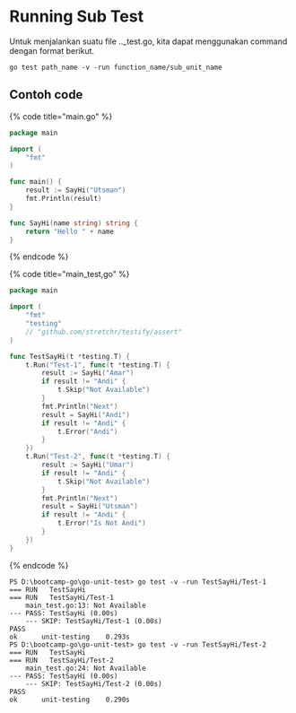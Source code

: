 # Running Sub Test

Untuk menjalankan suatu file ..\_test.go, kita dapat menggunakan command dengan format berikut.

```
go test path_name -v -run function_name/sub_unit_name
```

## Contoh code&#x20;

{% code title="main.go" %}
```go
package main

import (
	"fmt"
)

func main() {
	result := SayHi("Utsman")
	fmt.Println(result)
}

func SayHi(name string) string {
	return "Hello " + name
}
```
{% endcode %}

{% code title="main_test,go" %}
```go
package main

import (
	"fmt"
	"testing"
	// "github.com/stretchr/testify/assert"
)

func TestSayHi(t *testing.T) {
	t.Run("Test-1", func(t *testing.T) {
		result := SayHi("Amar")
		if result != "Andi" {
			t.Skip("Not Available")
		}
		fmt.Println("Next")
		result = SayHi("Andi")
		if result != "Andi" {
			t.Error("Andi")
		}
	})
	t.Run("Test-2", func(t *testing.T) {
		result := SayHi("Umar")
		if result != "Andi" {
			t.Skip("Not Available")
		}
		fmt.Println("Next")
		result = SayHi("Utsman")
		if result != "Andi" {
			t.Error("Is Not Andi")
		}
	})
}

```
{% endcode %}

```
PS D:\bootcamp-go\go-unit-test> go test -v -run TestSayHi/Test-1
=== RUN   TestSayHi
=== RUN   TestSayHi/Test-1
    main_test.go:13: Not Available
--- PASS: TestSayHi (0.00s)
    --- SKIP: TestSayHi/Test-1 (0.00s)
PASS
ok      unit-testing    0.293s
PS D:\bootcamp-go\go-unit-test> go test -v -run TestSayHi/Test-2
=== RUN   TestSayHi
=== RUN   TestSayHi/Test-2
    main_test.go:24: Not Available
--- PASS: TestSayHi (0.00s)
    --- SKIP: TestSayHi/Test-2 (0.00s)
PASS
ok      unit-testing    0.290s
```
